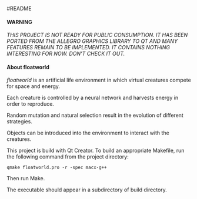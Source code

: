 #README

#### WARNING

*THIS PROJECT IS NOT READY FOR PUBLIC CONSUMPTION. IT HAS BEEN PORTED FROM THE ALLEGRO GRAPHICS LIBRARY TO QT AND MANY FEATURES REMAIN TO BE IMPLEMENTED. IT CONTAINS NOTHING INTERESTING FOR NOW. DON'T CHECK IT OUT.*

#### About floatworld

*floatworld* is an artificial life environment in which virtual creatures compete for space and energy.

Each creature is controlled by a neural network and harvests energy in order to reproduce.

Random mutation and natural selection result in the evolution of different strategies.

Objects can be introduced into the environment to interact with the creatures.

This project is build with Qt Creator. To build an appropriate Makefile, run the following command from the project directory:

    qmake floatworld.pro -r -spec macx-g++

Then run Make.

The executable should appear in a subdirectory of build directory.
